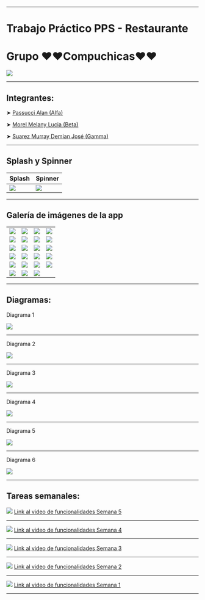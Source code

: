 <hr>
<h1>Trabajo Práctico PPS - Restaurante</h1>
<h1>Grupo ❤❤Compuchicas❤❤</h1>
<img src="http://drive.google.com/uc?export=view&id=1VX8nSyjnrxI3yDS95pgI-Usa-ZZrhBvp" width"500">
<hr>
<h2>Integrantes:</h2>
<p>➤ <a href="https://github.com/WikyPassu">Passucci Alan (Alfa)</a></p>
<p>➤ <a href="https://github.com/Lulil4">Morel Melany Lucia (Beta)</a></p>
<p>➤ <a href="https://github.com/murraydemian">Suarez Murray Demian José (Gamma)</a></p>
<hr>
<h2>Splash y Spinner</h2>
<table>
  <thead>
    <th>Splash</th>
    <th>Spinner</th>
  </thead>
  <tbody>
    <tr>
      <td><img src="http://drive.google.com/uc?export=view&id=1EPIPIhYzF4dODLTaJky8Spfs19apGUSD"></td>
      <td><img src="http://drive.google.com/uc?export=view&id=1annN_8fdygJim6xYbdeRuXs5LoObmLC-"></td>
    </tr>
  </tbody>
</table>
<hr>
<h2>Galería de imágenes de la app</h2>
<table>
  <tr>
    <td><img src="http://drive.google.com/uc?export=view&id=1BocgV9vkwsOCRFIeR1D6UauCaUMP-7s5"></td>
    <td><img src="http://drive.google.com/uc?export=view&id=11FU3o5cPON3anNADA8wKGqxYiqIFYzxM"></td>
    <td><img src="http://drive.google.com/uc?export=view&id=1Q4MgenDzbV8zpTxKpvTe21ma0TIRlt4g"></td>
    <td><img src="http://drive.google.com/uc?export=view&id=1HLyBWY-Yeertrf0Ou-OCv993lsBX-omV"></td>
  </tr>
  <tr>
    <td><img src="http://drive.google.com/uc?export=view&id=1TGggzj0-EbPFinGCIsjQzz_4f-VdnhJO"></td>
    <td><img src="http://drive.google.com/uc?export=view&id=1SxEMHV-4c9VbYluT6joQHvii8I266Y2h"></td>
    <td><img src="http://drive.google.com/uc?export=view&id=1CMaoUeSGjxG-lFAEIvSWI1krpFj-fUtg"></td>
    <td><img src="http://drive.google.com/uc?export=view&id=1UPwzsqkPdx33nBq5wYMeKck1BJ6zqqDz"></td>
  <tr>
  <tr>
    <td><img src="http://drive.google.com/uc?export=view&id=12nvv8u23_rOeGYuc0kTKZjKOY1BI7BKO"></td>
    <td><img src="http://drive.google.com/uc?export=view&id=1i01kfIE_GICoolqoWum-TEO69MJGPMOI"></td>
    <td><img src="http://drive.google.com/uc?export=view&id=1gryCSdEu4L0xWY0zQuOMbsflL-2VdH3e"></td>
    <td><img src="http://drive.google.com/uc?export=view&id=102b2muixULBqqwVtYJT0udibMrfAnWGF"></td>
  <tr>
  <tr>
    <td><img src="http://drive.google.com/uc?export=view&id=1TZ6cY_N1sWzuFKGAJQVeilFoyhYElnh-"></td>
    <td><img src="http://drive.google.com/uc?export=view&id=1f7yc_xtyjojuAWdH9D8C7yXG3Fc_eP4V"></td>
    <td><img src="http://drive.google.com/uc?export=view&id=1Wj79yg0JFNTADKqt6zhE4mdGAJWUw1ES"></td>
    <td><img src="http://drive.google.com/uc?export=view&id=15y04CZZ61iANI-OCbCOgd1PUy0XXR97R"></td>
  </tr>
  <tr>
    <td><img src="http://drive.google.com/uc?export=view&id=1aVCwYPLVKHa5HaLCCnEb1pt7k2knbI7X"></td>
    <td><img src="http://drive.google.com/uc?export=view&id=1ZBcjjZ-03gj-pQM6-4OiAPYH1PbiB-y5"></td>
    <td><img src="http://drive.google.com/uc?export=view&id=1XPTfwZtygTCIu5y8BAn6hbWLoxSO5fwu"></td>
    <td><img src="http://drive.google.com/uc?export=view&id=1CAijgTfJ05D0jVM2SpjXxEqv2pG_urkw"></td>
  <tr>
  <tr>
    <td><img src="http://drive.google.com/uc?export=view&id=1N-mk5iYLU-n9nWkEUWBMkGj7cQaXG2qG"></td>
    <td><img src="http://drive.google.com/uc?export=view&id=1OrYHH6EuKgBKn0PZYrHzWTNHFANho9Mx"></td>
    <td><img src="http://drive.google.com/uc?export=view&id=1ZWmzy5QXuoeu5rpKgHReKCXG3g3g8QWZ"></td>
  <tr>
</table>
<hr>
<h2>Diagramas:</h2>
<p>Diagrama 1</p>
<img src="http://drive.google.com/uc?export=view&id=13VsMJO7v0DaC8T6AzY0DQOt59h2gjIfu">
<hr>
<p>Diagrama 2</p>
<img src="http://drive.google.com/uc?export=view&id=1csMc_npXi9i1B86heTScvJyElnezpVKm">
<hr>
<p>Diagrama 3</p>
<img src="http://drive.google.com/uc?export=view&id=1B3D0TWxEqtxI6LsA6u7XBHeILChptEB6">
<hr>
<p>Diagrama 4</p>
<img src="http://drive.google.com/uc?export=view&id=1gq8U8TycnWLC7Be5oYEQRfiPx4bcaLcy">
<hr>
<p>Diagrama 5</p>
<img src="http://drive.google.com/uc?export=view&id=1Zixq-qE1TBjF_dDQsd6ir1kXAniodb28">
<hr>
<p>Diagrama 6</p>
<img src="http://drive.google.com/uc?export=view&id=1Dpuem7TEEVpfGF_7l9tOG-pBkkJPHFPs">
<hr>
<h2>Tareas semanales:</h2>
<img src="http://drive.google.com/uc?export=view&id=1gxiM4lDZJGVZyfnnePsU9E_A2bzEPGRE">
<a href="https://drive.google.com/file/d/1g8jAPs-pch4EFgumhKnPqZGdjg_qOE2s/view?usp=sharing">Link al video de funcionalidades Semana 5</a>
<hr>
<img src="http://drive.google.com/uc?export=view&id=1zvusVIfBa9eH90I9JFPjryEphT6JypSt">
<a href="https://drive.google.com/file/d/1nv6oHKzMhX7KhHubOCHoXBUVCCfG2Wmg/view?usp=sharing">Link al video de funcionalidades Semana 4</a>
<hr>
<img src="http://drive.google.com/uc?export=view&id=14J9NrUHI_5bjpzcXquxIvzTjm26oWb2S">
<a href="https://drive.google.com/file/d/1ZI0IWuVfaP4Ih6NzpziBcOceP-RjiBli/view?usp=sharing">Link al video de funcionalidades Semana 3</a>
<hr>
<img src="http://drive.google.com/uc?export=view&id=1t-QoWsOfxEfAMX7IS27TEN-DW-yHc1kw">
<a href="https://drive.google.com/file/d/1jW4dKBtAKMNx2alXMXaAGwtT41wSshdO/view?usp=sharing">Link al video de funcionalidades Semana 2</a>
<hr>
<img src="http://drive.google.com/uc?export=view&id=1fgWxZg-oX1kOksc2fEu2A97rBCAzY0ov">
<a href="https://drive.google.com/file/d/1BH99Ui4_xNP-zgqP0ChC7woJXSnocb2p/view?usp=sharing">Link al video de funcionalidades Semana 1</a>
<hr>
